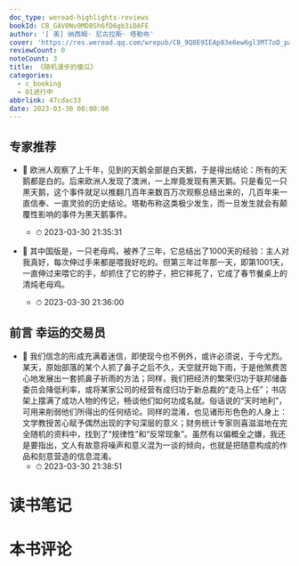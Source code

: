 ```yaml
---
doc_type: weread-highlights-reviews
bookId: CB_GAV0Nv0MD8Sh6fD6gb3iDAFE
author: '[ 美] 纳西姆· 尼古拉斯· 塔勒布'
cover: 'https://res.weread.qq.com/wrepub/CB_9Q8E9IEAp83e6ew6gl3MT7oD_parsecover'
reviewCount: 0
noteCount: 3
title: 《随机漫步的傻瓜》
categories:
  - c_booking
  - 01进行中
abbrlink: 47cdac33
date: 2023-03-30 00:00:00
---
```



## 专家推荐


- 📌 欧洲人观察了上千年，见到的天鹅全部是白天鹅，于是得出结论：所有的天鹅都是白的。后来欧洲人发现了澳洲，一上岸竟发现有黑天鹅。只是看见一只黑天鹅，这个事件就足以推翻几百年来数百万次观察总结出来的，几百年来一直信奉、一直灵验的历史结论。塔勒布称这类极少发生，而一旦发生就会有颠覆性影响的事件为黑天鹅事件。 
    - ⏱ 2023-03-30 21:35:31 

- 📌 其中国版是，一只老母鸡，被养了三年，它总结出了1000天的经验：主人对我真好，每次伸过手来都是喂我好吃的。但第三年过年那一天，即第1001天，一直伸过来喂它的手，却抓住了它的脖子，把它摔死了，它成了春节餐桌上的清炖老母鸡。 
    - ⏱ 2023-03-30 21:36:00 
## 前言 幸运的交易员


- 📌 我们信念的形成充满着迷信，即使现今也不例外，或许必须说，于今尤烈。某天，原始部落的某个人抓了鼻子之后不久，天空就开始下雨，于是他煞费苦心地发展出一套抓鼻子祈雨的方法；同样，我们把经济的繁荣归功于联邦储备委员会降低利率，或将某家公司的经营有成归功于新总裁的“走马上任”；书店架上摆满了成功人物的传记，畅谈他们如何功成名就。俗话说的“天时地利”，可用来削弱他们所得出的任何结论。同样的混淆，也见诸形形色色的人身上：文学教授苦心赋予偶然出现的字句深层的意义；财务统计专家则喜滋滋地在完全随机的资料中，找到了“规律性”和“反常现象”。虽然有以偏概全之嫌，我还是要指出，文人有故意将噪声和意义混为一谈的倾向，也就是把随意构成的作品和刻意营造的信息混淆。 
    - ⏱ 2023-03-30 21:38:51 

# 读书笔记


# 本书评论
